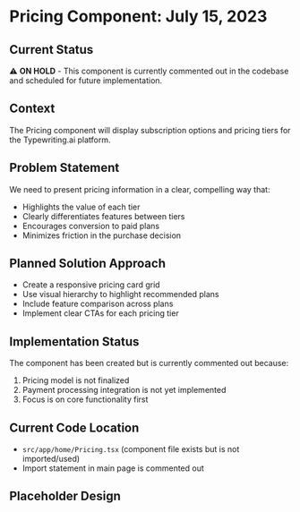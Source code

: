 # Pricing Component: July 15, 2023

## Current Status
⚠️ **ON HOLD** - This component is currently commented out in the codebase and scheduled for future implementation.

## Context
The Pricing component will display subscription options and pricing tiers for the Typewriting.ai platform.

## Problem Statement
We need to present pricing information in a clear, compelling way that:
- Highlights the value of each tier
- Clearly differentiates features between tiers
- Encourages conversion to paid plans
- Minimizes friction in the purchase decision

## Planned Solution Approach
- Create a responsive pricing card grid
- Use visual hierarchy to highlight recommended plans
- Include feature comparison across plans
- Implement clear CTAs for each pricing tier

## Implementation Status
The component has been created but is currently commented out because:
1. Pricing model is not finalized
2. Payment processing integration is not yet implemented
3. Focus is on core functionality first

## Current Code Location
- `src/app/home/Pricing.tsx` (component file exists but is not imported/used)
- Import statement in main page is commented out

## Placeholder Design
